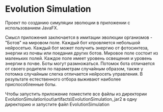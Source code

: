 # Evolution Simulation

Проект по созданию симуляции эволюции в приложении с использованием JavaFX.

Смысл приложения заключается в имитации эволюции организмов - "Ботов" на мировом поле. Каждый бот кпровляется небольшой нейросетью. Каждый бот может получить энергию от фотосинтеза, энергии из почвы или поедания других ботов. 
Мировое поле состоит из маленьких полей. Каждое поле имеет уровень освещения и уровень энергии в почве. Боты могут размножаться. Потомок бота отличается от своего родителя по параметрам случайным образом, также у потомка случайным слегка отличается нейросеть управления.
В результате естественного отбора выживают наиболее приспособленные боты.

Чтобы запустить приложение поместите все файлы из директории EvolutionSimulation\out\artifacts\EvolutionSimulation_jar2 в одну директорию и запустите файл EvolutionSimulation